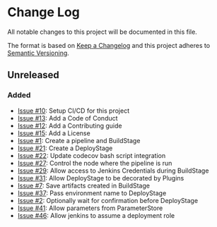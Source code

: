 # Change Log
All notable changes to this project will be documented in this file.

The format is based on [Keep a Changelog](http://keepachangelog.com/)
and this project adheres to [Semantic Versioning](http://semver.org/).

## Unreleased

### Added
- [Issue #10](https://github.com/manheim/jenkinsfile-pipeline-library/issues/10): Setup CI/CD for this project
- [Issue #13](https://github.com/manheim/jenkinsfile-pipeline-library/issues/13): Add a Code of Conduct
- [Issue #12](https://github.com/manheim/jenkinsfile-pipeline-library/issues/12): Add a Contributing guide
- [Issue #15](https://github.com/manheim/jenkinsfile-pipeline-library/issues/15): Add a License
- [Issue #1](https://github.com/manheim/jenkinsfile-pipeline-library/issues/1): Create a pipeline and BuildStage
- [Issue #21](https://github.com/manheim/jenkinsfile-pipeline-library/issues/21): Create a DeployStage
- [Issue #22](https://github.com/manheim/jenkinsfile-pipeline-library/issues/22): Update codecov bash script integration
- [Issue #27](https://github.com/manheim/jenkinsfile-pipeline-library/issues/27): Control the node where the pipeline is run
- [Issue #29](https://github.com/manheim/jenkinsfile-pipeline-library/issues/29): Allow access to Jenkins Credentials during BuildStage
- [Issue #31](https://github.com/manheim/jenkinsfile-pipeline-library/issues/31): Allow DeployStage to be decorated by Plugins
- [Issue #7](https://github.com/manheim/jenkinsfile-pipeline-library/issues/7): Save artifacts created in BuildStage
- [Issue #37](https://github.com/manheim/jenkinsfile-pipeline-library/issues/37): Pass environment name to DeployStage
- [Issue #2](https://github.com/manheim/jenkinsfile-pipeline-library/issues/2): Optionally wait for confirmation before DeployStage
- [Issue #41](https://github.com/manheim/jenkinsfile-pipeline-library/issues/41): Allow parameters from ParameterStore
- [Issue #46](https://github.com/manheim/jenkinsfile-pipeline-library/issues/46): Allow jenkins to assume a deployment role

